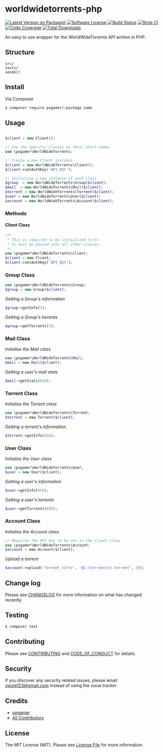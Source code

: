 # worldwidetorrents-php

[![Latest Version on Packagist][ico-version]][link-packagist]
[![Software License][ico-license]](LICENSE.md)
[![Build Status][ico-travis]][link-travis]
[![Style CI][ico-styleci]][link-styleci]
[![Code Coverage][ico-code-quality]][link-code-quality]
[![Total Downloads][ico-downloads]][link-downloads]

An easy to use wrapper for the WorldWideTorrents API written in PHP.

## Structure

```
src/
tests/
vendor/
```

## Install

Via Composer

``` bash
$ composer require pxgamer/:package_name
```

## Usage

```php

$client = new Client();

// Use the specific classes as their short names
use \pxgamer\WorldWideTorrents;

// Create a new Client instance
$client = new WorldWideTorrents\Client();
$client->setAuthKey('API_KEY');

// Initialise a new instance of each class
$group  = new WorldWideTorrents\Group($client);
$mail  = new WorldWideTorrents\Mail($client);
$torrent = new WorldWideTorrents\Torrent($client);
$user = new WorldWideTorrents\User($client);
$account = new WorldWideTorrents\Account($client);
```

### Methods

#### Client Class

```php
/**
 * This is required to be initialised first.
 * It must be passed into all other classes.
 */
use \pxgamer\WorldWideTorrents\Client;
$client = new Client;
$client->setAuthKey('API_KEY');
```

### Group Class

```php
use \pxgamer\WorldWideTorrents\Group;
$group = new Group($client);
```

_Getting a Group's information_

```php
$group->getInfo(3);
```

_Getting a Group's torrents_

```php
$group->getTorrents(3);
```

### Mail Class

_Initialise the Mail class_
```php
use \pxgamer\WorldWideTorrents\Mail;
$mail = new Mail($client);
```

_Getting a user's mail stats_

```php
$mail->getStats(656);
```

### Torrent Class

_Initialise the Torrent class_

```php
use \pxgamer\WorldWideTorrents\Torrent;
$torrent = new Torrent($client);
```

_Getting a torrent's information_

```php
$torrent->getInfo(656);
```

### User Class

_Initialise the User class_

```php
use \pxgamer\WorldWideTorrents\User;
$user = new User($client);
```

_Getting a user's information_

```php
$user->getInfo(656);
```

_Getting a user's torrents_

```php
$user->getTorrents(656);
```

### Account Class

_Initialise the Account class_

```php
// Requires the API key to be set in the Client class
use \pxgamer\WorldWideTorrents\Account;
$account = new Account($client);
```

_Upload a torrent_

```php
$account->upload('torrent_title', '@C:\torrents\t.torrent', 39);
```

## Change log

Please see [CHANGELOG](CHANGELOG.md) for more information on what has changed recently.

## Testing

``` bash
$ composer test
```

## Contributing

Please see [CONTRIBUTING](CONTRIBUTING.md) and [CODE_OF_CONDUCT](CODE_OF_CONDUCT.md) for details.

## Security

If you discover any security related issues, please email owzie123@gmail.com instead of using the issue tracker.

## Credits

- [pxgamer][link-author]
- [All Contributors][link-contributors]

## License

The MIT License (MIT). Please see [License File](LICENSE.md) for more information.

[ico-version]: https://img.shields.io/packagist/v/pxgamer/:package_name.svg?style=flat-square
[ico-license]: https://img.shields.io/badge/license-MIT-brightgreen.svg?style=flat-square
[ico-travis]: https://img.shields.io/travis/pxgamer/:package_name/master.svg?style=flat-square
[ico-styleci]: https://styleci.io/repos/:styleci/shield
[ico-code-quality]: https://img.shields.io/codecov/c/github/pxgamer/:package_name.svg?style=flat-square
[ico-downloads]: https://img.shields.io/packagist/dt/pxgamer/:package_name.svg?style=flat-square

[link-packagist]: https://packagist.org/packages/pxgamer/:package_name
[link-travis]: https://travis-ci.org/pxgamer/:package_name
[link-styleci]: https://styleci.io/repos/:styleci
[link-code-quality]: https://codecov.io/gh/pxgamer/:package_name
[link-downloads]: https://packagist.org/packages/pxgamer/:package_name
[link-author]: https://github.com/pxgamer
[link-contributors]: ../../contributors
